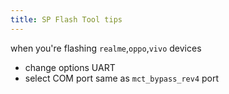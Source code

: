 ```yaml
---
title: SP Flash Tool tips
---
```


when you're flashing `realme`,`oppo`,`vivo` devices

- change options UART
- select COM port same as `mct_bypass_rev4` port

